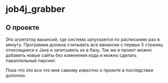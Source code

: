 # job4j_grabber

## О проекте

Это агрегатор вакансий, где система запускается по расписанию раз в минуту.
Программа должна считывать все вакансии c первых 5 страниц относящиеся к Java и записывать их в базу.
Так же в проект можно добавить новые сайты без изменения кода и можно сделать параллельный парсинг.

Пока что это все что мне самому известно о проекте в последствии дополню.
